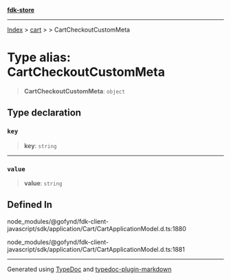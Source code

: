 [**fdk-store**](../../../README.md)
***

[Index](../../../API.md) > [cart](../../README.md) > [<internal>](../README.md) > CartCheckoutCustomMeta

# Type alias: CartCheckoutCustomMeta

> **CartCheckoutCustomMeta**: `object`

## Type declaration

### `key`

> **key**: `string`

***

### `value`

> **value**: `string`

## Defined In

node\_modules/@gofynd/fdk-client-javascript/sdk/application/Cart/CartApplicationModel.d.ts:1880

node\_modules/@gofynd/fdk-client-javascript/sdk/application/Cart/CartApplicationModel.d.ts:1881

***
Generated using [TypeDoc](https://typedoc.org/) and [typedoc-plugin-markdown](https://www.npmjs.com/package/typedoc-plugin-markdown)
